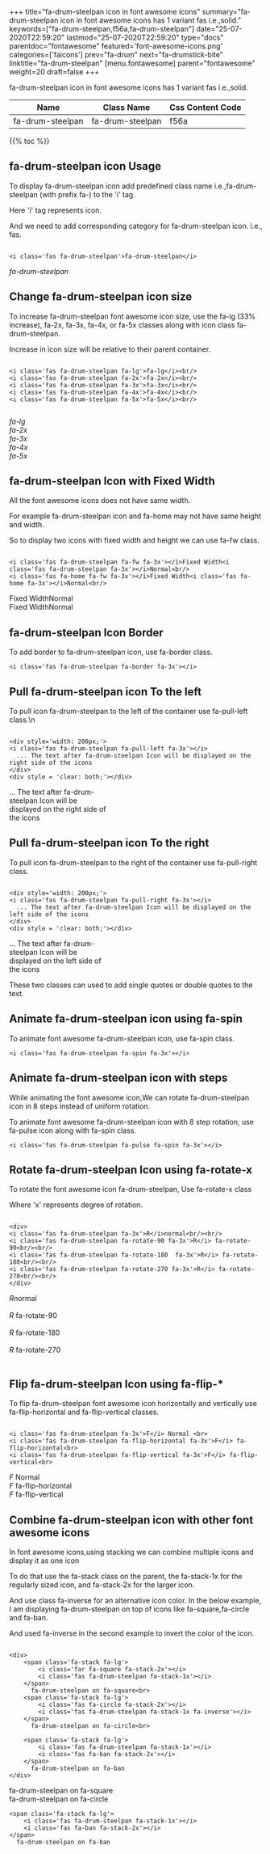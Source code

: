 +++
title="fa-drum-steelpan icon in font awesome icons"
summary="fa-drum-steelpan icon in font awesome icons has 1 variant fas i.e.,solid."
keywords=["fa-drum-steelpan,f56a,fa-drum-steelpan"]
date="25-07-2020T22:59:20"
lastmod="25-07-2020T22:59:20"
type="docs"
parentdoc="fontawesome"
featured='font-awesome-icons.png'
categories=['faicons']
prev="fa-drum"
next="fa-drumstick-bite"
linktitle="fa-drum-steelpan"
[menu.fontawesome]
parent="fontawesome"
weight=20
draft=false
+++


fa-drum-steelpan icon in font awesome icons has 1 variant fas i.e.,solid.

<div class='table-responsive'><table class='table'><thead><tr><th>Name</th><th>Class Name</th><th>Css Content Code</th></tr></thead><tbody><tr><td>fa-drum-steelpan</td><td>fa-drum-steelpan</td><td>f56a</td></tr></tbody></table></div>


{{% toc %}}


## fa-drum-steelpan icon Usage

To display fa-drum-steelpan icon add predefined class name i.e.,fa-drum-steelpan (with prefix fa-) to the 'i' tag.

Here 'i' tag represents icon.

And we need to add corresponding category for fa-drum-steelpan icon. i.e., fas.


```

<i class='fas fa-drum-steelpan'>fa-drum-steelpan</i>
```

<i class='fas fa-drum-steelpan'>fa-drum-steelpan</i>




## Change fa-drum-steelpan icon size
To increase fa-drum-steelpan font awesome icon size, use the fa-lg (33% increase), fa-2x, fa-3x, fa-4x, or fa-5x classes along with icon class fa-drum-steelpan.

Increase in icon size will be relative to their parent container. 

```

<i class='fas fa-drum-steelpan fa-lg'>fa-lg</i><br/>
<i class='fas fa-drum-steelpan fa-2x'>fa-2x</i><br/>
<i class='fas fa-drum-steelpan fa-3x'>fa-3x</i><br/>
<i class='fas fa-drum-steelpan fa-4x'>fa-4x</i><br/>
<i class='fas fa-drum-steelpan fa-5x'>fa-5x</i><br/>
            
```

<i class='fas fa-drum-steelpan fa-lg'>fa-lg</i><br/>
<i class='fas fa-drum-steelpan fa-2x'>fa-2x</i><br/>
<i class='fas fa-drum-steelpan fa-3x'>fa-3x</i><br/>
<i class='fas fa-drum-steelpan fa-4x'>fa-4x</i><br/>
<i class='fas fa-drum-steelpan fa-5x'>fa-5x</i><br/>
            



## fa-drum-steelpan Icon with Fixed Width 

All the font awesome icons does not have same width.

For example fa-drum-steelpan icon and fa-home may not have same height and width.

So to display two icons with fixed width and height we can use fa-fw class.


```

<i class='fas fa-drum-steelpan fa-fw fa-3x'></i>Fixed Width<i class='fas fa-drum-steelpan fa-3x'></i>Normal<br/>
<i class='fas fa-home fa-fw fa-3x'></i>Fixed Width<i class='fas fa-home fa-3x'></i>Normal<br/>
```

<i class='fas fa-drum-steelpan fa-fw fa-3x'></i>Fixed Width<i class='fas fa-drum-steelpan fa-3x'></i>Normal<br/>
<i class='fas fa-home fa-fw fa-3x'></i>Fixed Width<i class='fas fa-home fa-3x'></i>Normal<br/>



## fa-drum-steelpan Icon Border 

To add border to fa-drum-steelpan icon, use fa-border class.


```
<i class='fas fa-drum-steelpan fa-border fa-3x'></i>

```
<i class='fas fa-drum-steelpan fa-border fa-3x'></i>





## Pull fa-drum-steelpan icon To the left

To pull icon fa-drum-steelpan to the left of the container use fa-pull-left class.\n

```

<div style='width: 200px;'>
<i class='fas fa-drum-steelpan fa-pull-left fa-3x'></i>
  ... The text after fa-drum-steelpan Icon will be displayed on the right side of the icons
</div>
<div style = 'clear: both;'></div>
```

<div style='width: 200px;'>
<i class='fas fa-drum-steelpan fa-pull-left fa-3x'></i>
  ... The text after fa-drum-steelpan Icon will be displayed on the right side of the icons
</div>
<div style = 'clear: both;'></div>




## Pull fa-drum-steelpan icon To the right
To pull icon fa-drum-steelpan to the right of the container use fa-pull-right class.

```

<div style='width: 200px;'>
<i class='fas fa-drum-steelpan fa-pull-right fa-3x'></i>
  ... The text after fa-drum-steelpan Icon will be displayed on the left side of the icons
</div>
<div style = 'clear: both;'></div>
```

<div style='width: 200px;'>
<i class='fas fa-drum-steelpan fa-pull-right fa-3x'></i>
  ... The text after fa-drum-steelpan Icon will be displayed on the left side of the icons
</div>
<div style = 'clear: both;'></div>

These two classes can used to add single quotes or double quotes to the text.


## Animate fa-drum-steelpan icon using fa-spin
To animate font awesome fa-drum-steelpan icon, use fa-spin class.

```
<i class='fas fa-drum-steelpan fa-spin fa-3x'></i>
```
<i class='fas fa-drum-steelpan fa-spin fa-3x'></i>




## Animate fa-drum-steelpan icon with steps
While animating the font awesome icon,We can rotate fa-drum-steelpan icon in 8 steps instead of uniform rotation.

To animate font awesome fa-drum-steelpan icon with 8 step rotation, use fa-pulse icon along with fa-spin class.


```
<i class='fas fa-drum-steelpan fa-pulse fa-spin fa-3x'></i>

```
<i class='fas fa-drum-steelpan fa-pulse fa-spin fa-3x'></i>





## Rotate fa-drum-steelpan Icon using fa-rotate-x
To rotate the font awesome icon fa-drum-steelpan, Use fa-rotate-x class

Where 'x' represents degree of rotation.


```

<div>
<i class='fas fa-drum-steelpan fa-3x'>R</i>normal<br/><br/>
<i class='fas fa-drum-steelpan fa-rotate-90 fa-3x'>R</i> fa-rotate-90<br/><br/> 
<i class='fas fa-drum-steelpan fa-rotate-180  fa-3x'>R</i> fa-rotate-180<br/><br/> 
<i class='fas fa-drum-steelpan fa-rotate-270 fa-3x'>R</i> fa-rotate-270<br/><br/>
</div>
```

<div>
<i class='fas fa-drum-steelpan fa-3x'>R</i>normal<br/><br/>
<i class='fas fa-drum-steelpan fa-rotate-90 fa-3x'>R</i> fa-rotate-90<br/><br/> 
<i class='fas fa-drum-steelpan fa-rotate-180  fa-3x'>R</i> fa-rotate-180<br/><br/> 
<i class='fas fa-drum-steelpan fa-rotate-270 fa-3x'>R</i> fa-rotate-270<br/><br/>
</div>




## Flip fa-drum-steelpan Icon using fa-flip-*
To flip fa-drum-steelpan font awesome icon horizontally and vertically use fa-flip-horizontal and fa-flip-vertical classes. 

```

<i class='fas fa-drum-steelpan fa-3x'>F</i> Normal <br>
<i class='fas fa-drum-steelpan fa-flip-horizontal fa-3x'>F</i> fa-flip-horizontal<br>
<i class='fas fa-drum-steelpan fa-flip-vertical fa-3x'>F</i> fa-flip-vertical<br>
```

<i class='fas fa-drum-steelpan fa-3x'>F</i> Normal <br>
<i class='fas fa-drum-steelpan fa-flip-horizontal fa-3x'>F</i> fa-flip-horizontal<br>
<i class='fas fa-drum-steelpan fa-flip-vertical fa-3x'>F</i> fa-flip-vertical<br>




## Combine fa-drum-steelpan icon with other font awesome icons
In font awesome icons,using stacking we can combine multiple icons and display it as one icon 

To do that use the fa-stack class on the parent, the fa-stack-1x for the regularly sized icon, and fa-stack-2x for the larger icon.

And use class fa-inverse for an alternative icon color. 
In the below example, I am displaying fa-drum-steelpan on top of icons like fa-square,fa-circle and fa-ban.

And used fa-inverse in the second example to invert the color of the icon.

```

<div>
    <span class='fa-stack fa-lg'>
        <i class='far fa-square fa-stack-2x'></i>
        <i class='fas fa-drum-steelpan fa-stack-1x'></i>
    </span>
      fa-drum-steelpan on fa-square<br>
    <span class='fa-stack fa-lg'>
        <i class='fas fa-circle fa-stack-2x'></i>
        <i class='fas fa-drum-steelpan fa-stack-1x fa-inverse'></i>
    </span>
      fa-drum-steelpan on fa-circle<br>

    <span class='fa-stack fa-lg'>
        <i class='fas fa-drum-steelpan fa-stack-1x'></i>
        <i class='fas fa-ban fa-stack-2x'></i>
    </span>
      fa-drum-steelpan on fa-ban
</div>
```

<div>
    <span class='fa-stack fa-lg'>
        <i class='far fa-square fa-stack-2x'></i>
        <i class='fas fa-drum-steelpan fa-stack-1x'></i>
    </span>
      fa-drum-steelpan on fa-square<br>
    <span class='fa-stack fa-lg'>
        <i class='fas fa-circle fa-stack-2x'></i>
        <i class='fas fa-drum-steelpan fa-stack-1x fa-inverse'></i>
    </span>
      fa-drum-steelpan on fa-circle<br>

    <span class='fa-stack fa-lg'>
        <i class='fas fa-drum-steelpan fa-stack-1x'></i>
        <i class='fas fa-ban fa-stack-2x'></i>
    </span>
      fa-drum-steelpan on fa-ban
</div>






